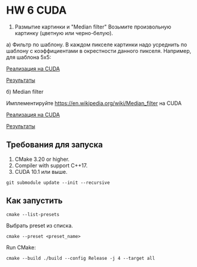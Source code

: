 # HW 6 CUDA

1. Размытие картинки и "Median filter"
Возьмите произвольную картинку (цветную или черно-белую).

а) Фильтр по шаблону. В каждом пикселе картинки надо усреднить по шаблону с коэффициентами в окрестности данного пикселя. Например, для шаблона 5x5:

[Реализация на CUDA](hw6/src/conv_kernel.cu)

[Результаты](image/conv.md)

б) Median filter

Имплементируйте https://en.wikipedia.org/wiki/Median_filter на CUDA

[Реализация на CUDA](hw6/src/median_filter_kernel.cu)

[Результаты](image/median.md)


## Требования для запуска

1. CMake 3.20 or higher.
2. Compiler with support C++17.
3. CUDA 10.1 или выше.

```
git submodule update --init --recursive
```

## Как запустить

```
cmake --list-presets
```

Выбрать preset из списка.

```
cmake --preset <preset_name>
```

Run CMake:
```
cmake --build ./build --config Release -j 4 --target all
```
